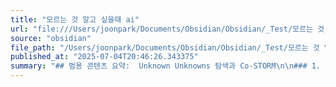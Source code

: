 ```yaml
---
title: "모르는 것 알고 싶을때 ai"
url: "file:///Users/joonpark/Documents/Obsidian/Obsidian/_Test/모르는 것 알고 싶을때 ai.md"
source: "obsidian"
file_path: "/Users/joonpark/Documents/Obsidian/Obsidian/_Test/모르는 것 알고 싶을때 ai.md"
published_at: "2025-07-04T20:46:26.343375"
summary: "## 범용 콘텐츠 요약:  Unknown Unknowns 탐색과 Co-STORM\n\n### 1. 기본 정보\n\n- **제목**: 모르는 게 뭔지도 모를 때, 이런 AI를 써보세요. 한 달 단축 경험 공유\n- **출처**: LinkedIn 게시글 (링크 포함)\n- **유형**: 블로그 게시글\n- **난이도**: 중급\n- **주제 분야**: 인공지능, 정보탐색, 문제해결\n\n\n### 2. 핵심 요약 (Executive Summary)\n\n- **한 줄 요약**:  복잡한 문제 해결에 어려움을 겪는 'Unknown Unknowns' 영역을 탐색하는 데 도움이 되는 Co-STORM 방식과 그 활용 경험을 소개하는 글입니다.\n- **주요 논점 3가지**:\n    • 'Unknown Unknowns' (미지의 무지) 문제와 기존 AI 시스템의 한계 제시\n    • 스탠포드와 예일대 연구진의 Co-STORM 방식 소개: 다양한 AI 에이전트의 토론을 통해 미지의 영역 탐색\n    •  Co-STORM 활용 경험 공유: 한 달 걸릴 문제를 4시간 만에 해결하고 풍부한 지식 습득\n- **가치 제안**: 복잡한 문제에 대한 새로운 접근 방식을 제시하고,  'Unknown Unknowns' 영역 탐색에 대한 실질적인 해결책(Co-STORM)을 제공합니다.  시간 절약과 효율적인 학습 방법을 제시합니다.\n\n\n### 3. 구조적 분석\n\n#### 📖 목차 구성\n\n1. 🎯  'Unknown Unknowns' 문제 소개\n2. 🧠 지식의 4분면: Known Knowns, Known Unknowns, Unknown Knowns, Unknown Unknowns 설명\n3. 💡 기존 AI 시스템의 한계: Known Unknowns 에만 집중\n4. 📊 Co-STORM 방식 소개: 다양한 AI 에이전트의 토론과 모더레이터 AI 활용\n5. 🗺️ 실시간 마인드맵 활용 및 인지 부하 감소\n6. 📝 체계적인 리포트 생성: 학습 결과 및 새로운 시작점\n7. ⏱️  4시간 만에 한 달 분량의 문제 해결 경험 공유\n8. 🔗 관련 링크 및 솔루션 소개\n\n\n#### 📄 섹션별 상세 분석\n\n### 1. 🎯 'Unknown Unknowns' 문제 소개\n- **핵심 내용 1**: 새로운 분야 연구나 복잡한 문제 해결 시 'Unknown Unknowns'(무엇을 모르는지조차 모르는 상태)에 직면하는 어려움 설명\n- **핵심 내용 2**:  이러한 상황에서 효과적인 문제 해결 전략의 필요성 강조\n\n### 2. 🧠 지식의 4분면: Known Knowns, Known Unknowns, Unknown Knowns, Unknown Unknowns 설명\n- **핵심 내용 1**:  각 분면의 의미와 예시를 명확하게 설명\n- **핵심 내용 2**:  'Unknown Unknowns'에 대한 구체적인 설명과 그 중요성 강조\n\n### 3. 💡 기존 AI 시스템의 한계: Known Unknowns 에만 집중\n- **핵심 내용 1**: 구글 검색이나 ChatGPT 등 기존 시스템은 'Known Unknowns'에 효과적이지만, 'Unknown Unknowns'에는 한계가 있음을 설명\n- **핵심 내용 2**:  명확한 질문이 필요하다는 점을 강조\n\n### 4. 📊 Co-STORM 방식 소개: 다양한 AI 에이전트의 토론과 모더레이터 AI 활용\n- **핵심 내용 1**: Co-STORM의 핵심 개념과 작동 방식 설명\n- **핵심 내용 2**:  다양한 전문성을 가진 AI 에이전트의 토론을 통한 문제 접근 방식 설명\n- **핵심 내용 3**: 모더레이터 AI의 역할과 중요성 설명\n\n### 5. 🗺️ 실시간 마인드맵 활용 및 인지 부하 감소\n- **핵심 내용 1**:  실시간 마인드맵을 통한 정보 구조화 및 인지 부하 감소 효과 설명\n\n### 6. 📝 체계적인 리포트 생성: 학습 결과 및 새로운 시작점\n- **핵심 내용 1**:  토론 결과를 체계적인 리포트로 정리하는 과정 설명\n- **핵심 내용 2**:  리포트가 학습 결과이자 새로운 시작점이 됨을 강조\n\n### 7. ⏱️  4시간 만에 한 달 분량의 문제 해결 경험 공유\n- **핵심 내용 1**:  Co-STORM을 활용하여 문제 해결에 성공한 구체적인 경험 공유\n- **핵심 내용 2**:  시간 단축 효과와 추가적인 지식 습득에 대한 설명\n\n### 8. 🔗 관련 링크 및 솔루션 소개\n- **핵심 내용 1**:  Co-STORM 논문과 솔루션에 대한 링크 제공\n\n\n### 4. 핵심 개념 정리\n\n- **Unknown Unknowns**: 자신이 무엇을 모르는지조차 모르는 상태. 복잡한 문제 해결의 주요 장애물.\n- **Co-STORM**: 다양한 AI 에이전트의 토론을 통해 Unknown Unknowns을 탐색하는 시스템.\n- **AI 에이전트**: 서로 다른 전문성을 가진 AI.\n- **모더레이터 AI**: 토론을 진행하고 새로운 관점을 제시하는 AI.\n- **실시간 마인드맵**:  토론 과정과 정보를 시각적으로 구조화하는 도구.\n\n\n### 5. 실용적 적용 방안\n\n- **즉시 실행 가능한 행동 3가지**:\n    • Co-STORM 논문(링크 참조)을 읽어보고 Co-STORM의 개념을 이해한다.\n    • 제공된 링크를 통해 Storm 엔진을 직접 사용해 본다.\n    •  복잡한 문제에 직면했을 때, Co-STORM과 같은 협업적인 AI 접근 방식을 고려한다.\n- **추가 학습 경로**:\n    • 필수 키워드 3개:  Unknown Unknowns, Multi-agent System, AI-assisted problem solving\n    • 관련 자료 추천: Co-STORM 논문, 관련 AI 연구 논문들\n- **수준별 요약**:\n    • 초보자용:  복잡한 문제 해결에 어려움을 겪는다면, Co-STORM처럼 AI의 협업을 통해 미지의 영역을 탐색해 볼 수 있다.\n    • 실무자용:  Co-STORM 시스템을 활용하여 프로젝트의 초기 단계에서 Unknown Unknowns을 탐색하고, 문제 해결 전략을 효율적으로 수립한다.\n    • 전문가용:  Co-STORM의 한계와 개선 방향에 대한 비판적 분석을 통해 더욱 발전된 AI 기반 문제 해결 시스템을 설계한다.\n\n\n### 6. 메타 정보 및 평가\n\n- **태그**: #AI #문제해결 #정보탐색 #UnknownUnknowns #Co-STORM #효율성 #지식습득\n- **품질 평가** (5점 만점):\n    • 정보 밀도: ⭐⭐⭐⭐\n    • 실용 가치: ⭐⭐⭐⭐⭐\n    • 독창성: ⭐⭐⭐⭐\n    • 접근성: ⭐⭐⭐\n- **비판적 평가**:\n    • 강점:  Co-STORM 방식에 대한 명확한 설명과 실제 활용 경험 공유.  Unknown Unknowns 문제에 대한 새로운 접근 방식 제시.\n    • 약점:  Co-STORM 시스템의 구체적인 기능과 사용법에 대한 자세한 설명 부족.  일반 사용자의 접근성이 다소 낮음.\n    • 신뢰성:  스탠포드와 예일대 연구진의 논문을 인용하여 신뢰도를 높였으나,  개인적인 경험에 기반한 부분도 존재하므로 추가적인 검증이 필요함.\n\n\n### ⏰ 타임라인 요약 (해당 없음) - 블로그 글이므로 적용하지 않음.\n"
---
```


